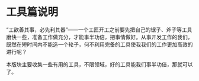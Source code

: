 

# 工具篇说明

“工欲善其事，必先利其器”——一个工匠开工之前要先把自己的锯子、斧子等工具磨快一些，准备工作做充分，才能事半功倍，把事情做好。从事开发工作的我们，
既然在短时间内不能造一个轮子，何不利用完备的工具使我我们的工作更加高效的进行呢？

本版块主要收集一些有用的工具，不限领域，好的工具能我们事半功倍，那就可以了。

